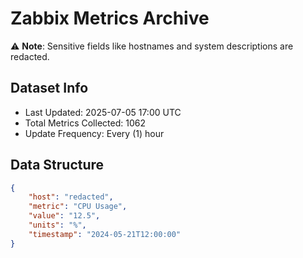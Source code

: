 # Zabbix Metrics Archive

⚠️ **Note**: Sensitive fields like hostnames and system descriptions are redacted.

## Dataset Info
- Last Updated: 2025-07-05 17:00 UTC
- Total Metrics Collected: 1062
- Update Frequency: Every (1) hour

## Data Structure
```json
{
    "host": "redacted",
    "metric": "CPU Usage",
    "value": "12.5",
    "units": "%",
    "timestamp": "2024-05-21T12:00:00"
}
```
